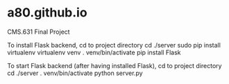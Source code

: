 # a80.github.io
CMS.631 Final Project

To install Flask backend, cd to project directory
cd ./server
sudo pip install virtualenv
virtualenv venv
. venv/bin/activate
pip install Flask

To start Flask backend (after having installed Flask), cd to project directory
cd ./server
. venv/bin/activate
python server.py
